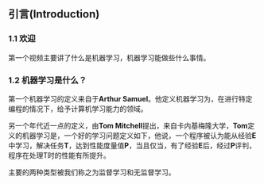 ## 引言(Introduction)

### 1.1 欢迎

第一个视频主要讲了什么是机器学习，机器学习能做些什么事情。

### 1.2 机器学习是什么？

第一个机器学习的定义来自于**Arthur Samuel**。他定义机器学习为，在进行特定编程的情况下，给予计算机学习能力的领域。

另一个年代近一点的定义，由**Tom Mitchell**提出，来自卡内基梅隆大学，**Tom**定义的机器学习是，一个好的学习问题定义如下，他说，一个程序被认为能从经验**E**中学习，解决任务**T**，达到性能度量值**P**，当且仅当，有了经验**E**后，经过**P**评判，程序在处理T时的性能有所提升。

主要的两种类型被我们称之为监督学习和无监督学习。